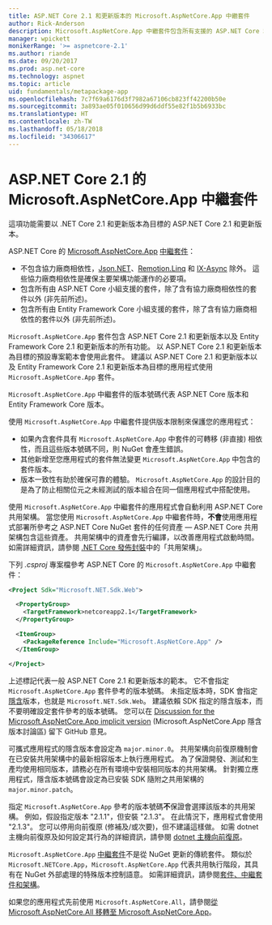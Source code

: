 ```yaml
---
title: ASP.NET Core 2.1 和更新版本的 Microsoft.AspNetCore.App 中繼套件
author: Rick-Anderson
description: Microsoft.AspNetCore.App 中繼套件包含所有支援的 ASP.NET Core 和 Entity Framework Core 套件。
manager: wpickett
monikerRange: '>= aspnetcore-2.1'
ms.author: riande
ms.date: 09/20/2017
ms.prod: asp.net-core
ms.technology: aspnet
ms.topic: article
uid: fundamentals/metapackage-app
ms.openlocfilehash: 7c7f69a6176d3f7982a67106cb823ff42200b50e
ms.sourcegitcommit: 3a893ae05f010656d99d6ddf55e82f1b5b6933bc
ms.translationtype: HT
ms.contentlocale: zh-TW
ms.lasthandoff: 05/18/2018
ms.locfileid: "34306617"
---
```

# <a name="microsoftaspnetcoreapp-metapackage-for-aspnet-core-21"></a>ASP.NET Core 2.1 的 Microsoft.AspNetCore.App 中繼套件

這項功能需要以 .NET Core 2.1 和更新版本為目標的 ASP.NET Core 2.1 和更新版本。

ASP.NET Core 的 [Microsoft.AspNetCore.App](https://www.nuget.org/packages/Microsoft.AspNetCore.App) [中繼套件](/dotnet/core/packages#metapackages)：

* 不包含協力廠商相依性，[Json.NET](https://www.nuget.org/packages/Newtonsoft.Json/)、[Remotion.Linq](https://www.nuget.org/packages/Remotion.Linq/) 和 [IX-Async](https://www.nuget.org/packages/System.Interactive.Async/) 除外。 這些協力廠商相依性是確保主要架構功能運作的必要項。
* 包含所有由 ASP.NET Core 小組支援的套件，除了含有協力廠商相依性的套件以外 (非先前所述)。
* 包含所有由 Entity Framework Core 小組支援的套件，除了含有協力廠商相依性的套件以外 (非先前所述)。

`Microsoft.AspNetCore.App` 套件包含 ASP.NET Core 2.1 和更新版本以及 Entity Framework Core 2.1 和更新版本的所有功能。 以 ASP.NET Core 2.1 和更新版本為目標的預設專案範本會使用此套件。 建議以 ASP.NET Core 2.1 和更新版本以及 Entity Framework Core 2.1 和更新版本為目標的應用程式使用 `Microsoft.AspNetCore.App` 套件。

`Microsoft.AspNetCore.App` 中繼套件的版本號碼代表 ASP.NET Core 版本和 Entity Framework Core 版本。

使用 `Microsoft.AspNetCore.App` 中繼套件提供版本限制來保護您的應用程式：

* 如果內含套件具有 `Microsoft.AspNetCore.App` 中套件的可轉移 (非直接) 相依性，而且這些版本號碼不同，則 NuGet 會產生錯誤。
* 其他新增至您應用程式的套件無法變更 `Microsoft.AspNetCore.App` 中包含的套件版本。
* 版本一致性有助於確保可靠的體驗。 `Microsoft.AspNetCore.App` 的設計目的是為了防止相關位元之未經測試的版本組合在同一個應用程式中搭配使用。

使用 `Microsoft.AspNetCore.App` 中繼套件的應用程式會自動利用 ASP.NET Core 共用架構。 當您使用 `Microsoft.AspNetCore.App` 中繼套件時，**不會**使用應用程式部署所參考之 ASP.NET Core NuGet 套件的任何資產 &mdash; ASP.NET Core 共用架構包含這些資產。 共用架構中的資產會先行編譯，以改善應用程式啟動時間。 如需詳細資訊，請參閱 [.NET Core 發佈封裝](/dotnet/core/build/distribution-packaging)中的「共用架構」。

下列 *.csproj* 專案檔參考 ASP.NET Core 的 `Microsoft.AspNetCore.App` 中繼套件：

```xml
<Project Sdk="Microsoft.NET.Sdk.Web">

  <PropertyGroup>
    <TargetFramework>netcoreapp2.1</TargetFramework>
  </PropertyGroup>

  <ItemGroup>
    <PackageReference Include="Microsoft.AspNetCore.App" />
  </ItemGroup>

</Project>

```

上述標記代表一般 ASP.NET Core 2.1 和更新版本的範本。 它不會指定 `Microsoft.AspNetCore.App` 套件參考的版本號碼。 未指定版本時，SDK 會指定[隱含](https://github.com/dotnet/core/blob/master/release-notes/1.0/sdk/1.0-rc3-implicit-package-refs.md)版本，也就是 `Microsoft.NET.Sdk.Web`。 建議依賴 SDK 指定的隱含版本，而不要明確設定套件參考的版本號碼。 您可以在 [Discussion for the Microsoft.AspNetCore.App implicit version](https://github.com/aspnet/Docs/issues/6430) (Microsoft.AspNetCore.App 隱含版本討論區) 留下 GitHub 意見。

可攜式應用程式的隱含版本會設定為 `major.minor.0`。 共用架構向前復原機制會在已安裝共用架構中的最新相容版本上執行應用程式。 為了保證開發、測試和生產均使用相同版本，請務必在所有環境中安裝相同版本的共用架構。 針對獨立應用程式，隱含版本號碼會設定為已安裝 SDK 隨附之共用架構的 `major.minor.patch`。

指定 `Microsoft.AspNetCore.App` 參考的版本號碼**不**保證會選擇該版本的共用架構。 例如，假設指定版本 "2.1.1"，但安裝 "2.1.3"。 在此情況下，應用程式會使用 "2.1.3"。 您可以停用向前復原 (修補及/或次要)，但不建議這樣做。 如需 dotnet 主機向前復原及如何設定其行為的詳細資訊，請參閱 [dotnet 主機向前復原](https://github.com/dotnet/core-setup/blob/master/Documentation/design-docs/roll-forward-on-no-candidate-fx.md)。

`Microsoft.AspNetCore.App` [中繼套件](/dotnet/core/packages#metapackages)不是從 NuGet 更新的傳統套件。 類似於 `Microsoft.NETCore.App`，`Microsoft.AspNetCore.App` 代表共用執行階段，其具有在 NuGet 外部處理的特殊版本控制語意。 如需詳細資訊，請參閱[套件、中繼套件和架構](/dotnet/core/packages)。

如果您的應用程式先前使用 `Microsoft.AspNetCore.All`，請參閱[從 Microsoft.AspNetCore.All 移轉至 Microsoft.AspNetCore.App](xref:fundamentals/metapackage#migrate)。
